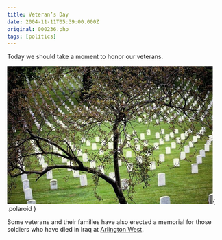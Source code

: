 ```yaml
---
title: Veteran’s Day
date: 2004-11-11T05:39:00.000Z
original: 000236.php
tags: [politics]
---
```


Today we should take a moment to honor our veterans.

![img](./arlington.jpg){ .polaroid }

Some veterans and their families have also erected a memorial for those soldiers who have died in Iraq at <a href="http://www.veteransforpeace.org/Arlington_west_121003.htm">Arlington West</a>.
